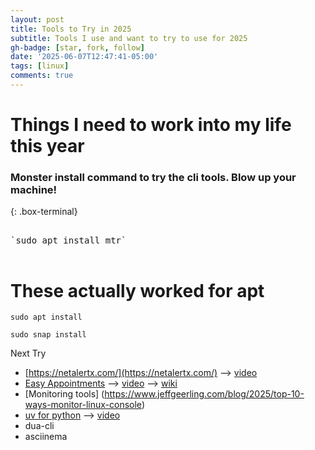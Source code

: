 ```yaml
---
layout: post
title: Tools to Try in 2025
subtitle: Tools I use and want to try to use for 2025
gh-badge: [star, fork, follow]
date: '2025-06-07T12:47:41-05:00'
tags: [linux]
comments: true
---
```



# Things I need to work into my life this year



### Monster install command to try the cli tools. Blow up your machine!

{: .box-terminal}
<pre>

`sudo apt install mtr`

</pre>


# These actually worked for apt

`sudo apt install `

`sudo snap install `



Next Try

* [https://netalertx.com/](https://netalertx.com/)  --> [video](https://youtu.be/R3b5cxLZMpo?si=7eWtpISVZ5sTlKLe)
* [Easy Appointments](https://easyappointments.org/) --> [video](https://youtu.be/SfdGwj4ZHLQ?si=3RWDZ8Mu0c6pXcQi)  --> [wiki](https://wiki.opensourceisawesome.com/books/calendar-and-availability-scheduling/page/easy-appointments-scheduling-multiuser)
* [Monitoring tools] (https://www.jeffgeerling.com/blog/2025/top-10-ways-monitor-linux-console)
* [uv for python](https://github.com/astral-sh/uv) --> [video](https://youtu.be/qh98qOND6MI?si=5lhddMmDh7ycY3P4)
* dua-cli
* asciinema